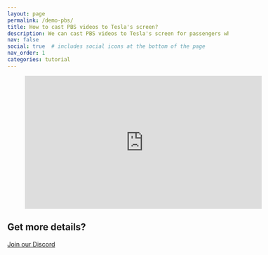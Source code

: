 ```yaml
---
layout: page
permalink: /demo-pbs/
title: How to cast PBS videos to Tesla's screen?
description: We can cast PBS videos to Tesla's screen for passengers while driving, and we can even manipulate the PBS app on Tesla's touchscreen directly.
nav: false
social: true  # includes social icons at the bottom of the page
nav_order: 1
categories: tutorial
---
```

<!-- blank line -->
<figure class="video-container">
  <iframe width="540" height="303" src="https://www.youtube.com/embed/Ez3uHBH5BF8" frameborder="0" allowfullscreen="true"> </iframe>
</figure>
<!-- blank line -->

## Get more details?
<p><a href ="https://discord.gg/Tvbs9uWcN9" target="_blank">Join our Discord</a></p>